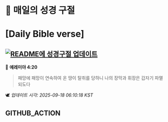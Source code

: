# 🙏 매일의 성경 구절
# [Daily Bible verse]
## [![README에 성경구절 업데이트](https://github.com/DONGSUKA/first_test/actions/workflows/update-readme-bible.yml/badge.svg)](https://github.com/DONGSUKA/first_test/actions/workflows/update-readme-bible.yml)
<!-- START_BIBLE_VERSE -->
📖 **예레미야 4:20**
> 패망에 패망이 연속하여 온 땅이 탈취를 당하니 나의 장막과 휘장은 갑자기 파멸되도다

🕊️ _업데이트 시각: 2025-09-18 06:10:18 KST_
  <!-- END_BIBLE_VERSE -->
## GITHUB_ACTION
